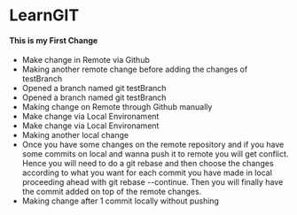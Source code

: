 # LearnGIT

#### This is my First Change

- Make change in Remote via Github
- Making another remote change before adding the changes of testBranch
 - Opened a branch named git testBranch
 - Opened a branch named git testBranch
 - Making change on Remote through Github manually
 - Make change via Local Environament
 - Make change via Local Environament
 - Making another local change 
 - Once you have some changes on the remote repository and if you have some commits on local and wanna push it to remote you will get conflict. Hence you will need to do a git rebase and then choose the changes according to what you want for each commit you have made in local proceeding ahead with git rebase --continue. Then you will finally have the commit added on top of the remote changes.
 - Making change after 1 commit locally without pushing

